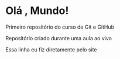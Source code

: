 # Olá , Mundo!
 Primeiro repositório do curso de Git e GitHub

Repositório criado durante uma aula ao vivo

Essa linha eu fiz diretamente pelo site
